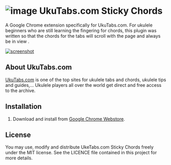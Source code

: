 # ![image](https://raw.github.com/tleish/UkuTabs-Sticky-Chords/master/icons/icon48.png) UkuTabs.com Sticky Chords
A Google Chrome extension specifically for UkuTabs.com. For ukulele beginners who are still learning the fingering for chords, this plugin was written so that the chords for the tabs will scroll with the page and always be in view .

[![screenshot](https://raw.github.com/tleish/UkuTabs.com-Sticky-Chords/master/images/screenshot.png)](#screenshot)

## About UkuTabs.com
[UkuTabs.com](http://ukutabs.com/) is one of the top sites for ukulele tabs and chords, ukulele tips and guides,... Ukulele players all over the world get direct and free access to the archive.

## Installation

1. Download and install from [Google Chrome Webstore](https://chrome.google.com/webstore/detail/ukutabscom-sticky-chords/bfkgkiglnjnhebiddgondjlcbmjdhfcg).

## License

You may use, modify and distribute UkeTabs.com Sticky Chords freely under the MIT license. See the LICENCE file contained in this project for more details.

